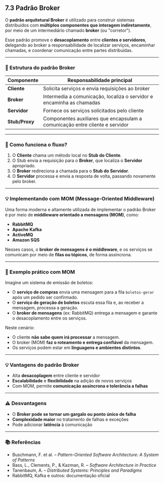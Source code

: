 ## 7.3 Padrão Broker

O **padrão arquitetural Broker** é utilizado para construir sistemas distribuídos com **múltiplos componentes que interagem indiretamente**, por meio de um intermediário chamado **broker** (ou "corretor").

Esse padrão promove o **desacoplamento** entre **clientes e servidores**, delegando ao broker a responsabilidade de localizar serviços, encaminhar chamadas, e coordenar comunicação entre partes distribuídas.

---

### 🧩 Estrutura do padrão Broker

| Componente     | Responsabilidade principal                                                   |
| -------------- | ---------------------------------------------------------------------------- |
| **Cliente**    | Solicita serviços e envia requisições ao broker                              |
| **Broker**     | Intermedia a comunicação, localiza o servidor e encaminha as chamadas        |
| **Servidor**   | Fornece os serviços solicitados pelo cliente                                 |
| **Stub/Proxy** | Componentes auxiliares que encapsulam a comunicação entre cliente e servidor |

---

### 🔁 Como funciona o fluxo?

1. O **Cliente** chama um método local no **Stub do Cliente**.
2. O Stub envia a requisição para o **Broker**, que localiza o **Servidor** apropriado.
3. O **Broker** redireciona a chamada para o **Stub do Servidor**.
4. O **Servidor** processa e envia a resposta de volta, passando novamente pelo broker.

---

### 💡 Implementando com MOM (Message-Oriented Middleware)

Uma forma moderna e altamente utilizada de implementar o padrão Broker é por meio de **middleware orientado a mensagens (MOM)**, como:

- **RabbitMQ**
- **Apache Kafka**
- **ActiveMQ**
- **Amazon SQS**

Nesses casos, o **broker de mensagens é o middleware**, e os serviços se comunicam por meio de **filas ou tópicos**, de forma assíncrona.

---

### 🧠 Exemplo prático com MOM

Imagine um sistema de emissão de boletos:

- O **serviço de compras** envia uma mensagem para a fila `boletos-gerar` após um pedido ser confirmado.
- O **serviço de geração de boletos** escuta essa fila e, ao receber a mensagem, processa a geração.
- O **broker de mensagens** (ex: RabbitMQ) entrega a mensagem e garante o desacoplamento entre os serviços.

Neste cenário:

- O cliente **não sabe quem irá processar** a mensagem.
- O broker (MOM) **faz o roteamento e entrega confiável** da mensagem.
- Os serviços podem estar em **linguagens e ambientes distintos**.

---

### 💡 Vantagens do padrão Broker

- Alta **desacoplagem** entre cliente e servidor
- **Escalabilidade** e **flexibilidade** na adição de novos serviços
- Com MOM, permite **comunicação assíncrona e tolerância a falhas**

---

### ⚠️ Desvantagens

- O **Broker pode se tornar um gargalo ou ponto único de falha**
- **Complexidade maior** no tratamento de falhas e exceções
- Pode adicionar **latência** à comunicação

---

### 📚 Referências

- Buschmann, F. et al. – _Pattern-Oriented Software Architecture: A System of Patterns_
- Bass, L., Clements, P., & Kazman, R. – _Software Architecture in Practice_
- Tanenbaum, A. – _Distributed Systems: Principles and Paradigms_
- RabbitMQ, Kafka e outros: documentação oficial
